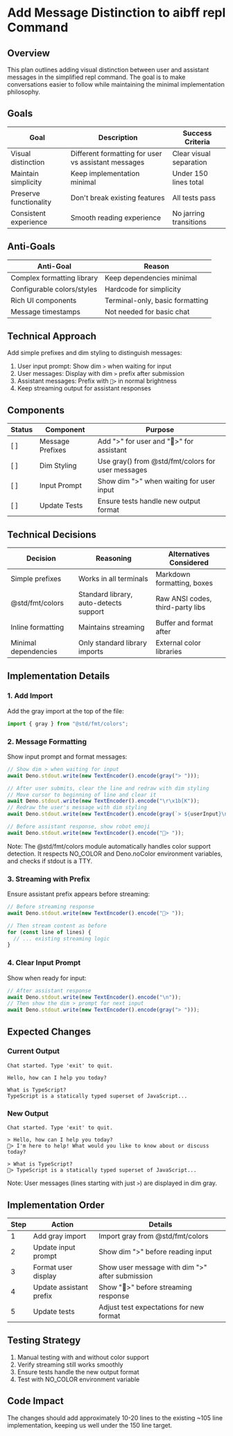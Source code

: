 # Add Message Distinction to aibff repl Command

## Overview

This plan outlines adding visual distinction between user and assistant messages
in the simplified repl command. The goal is to make conversations easier to
follow while maintaining the minimal implementation philosophy.

## Goals

| Goal                   | Description                                         | Success Criteria        |
| ---------------------- | --------------------------------------------------- | ----------------------- |
| Visual distinction     | Different formatting for user vs assistant messages | Clear visual separation |
| Maintain simplicity    | Keep implementation minimal                         | Under 150 lines total   |
| Preserve functionality | Don't break existing features                       | All tests pass          |
| Consistent experience  | Smooth reading experience                           | No jarring transitions  |

## Anti-Goals

| Anti-Goal                  | Reason                          |
| -------------------------- | ------------------------------- |
| Complex formatting library | Keep dependencies minimal       |
| Configurable colors/styles | Hardcode for simplicity         |
| Rich UI components         | Terminal-only, basic formatting |
| Message timestamps         | Not needed for basic chat       |

## Technical Approach

Add simple prefixes and dim styling to distinguish messages:

1. User input prompt: Show dim `>` when waiting for input
2. User messages: Display with dim `>` prefix after submission
3. Assistant messages: Prefix with `🤖>` in normal brightness
4. Keep streaming output for assistant responses

## Components

| Status | Component        | Purpose                                           |
| ------ | ---------------- | ------------------------------------------------- |
| [ ]    | Message Prefixes | Add ">" for user and "🤖>" for assistant          |
| [ ]    | Dim Styling      | Use gray() from @std/fmt/colors for user messages |
| [ ]    | Input Prompt     | Show dim ">" when waiting for user input          |
| [ ]    | Update Tests     | Ensure tests handle new output format             |

## Technical Decisions

| Decision             | Reasoning                              | Alternatives Considered          |
| -------------------- | -------------------------------------- | -------------------------------- |
| Simple prefixes      | Works in all terminals                 | Markdown formatting, boxes       |
| @std/fmt/colors      | Standard library, auto-detects support | Raw ANSI codes, third-party libs |
| Inline formatting    | Maintains streaming                    | Buffer and format after          |
| Minimal dependencies | Only standard library imports          | External color libraries         |

## Implementation Details

### 1. Add Import

Add the gray import at the top of the file:

```typescript
import { gray } from "@std/fmt/colors";
```

### 2. Message Formatting

Show input prompt and format messages:

```typescript
// Show dim > when waiting for input
await Deno.stdout.write(new TextEncoder().encode(gray("> ")));

// After user submits, clear the line and redraw with dim styling
// Move cursor to beginning of line and clear it
await Deno.stdout.write(new TextEncoder().encode("\r\x1b[K"));
// Redraw the user's message with dim styling
await Deno.stdout.write(new TextEncoder().encode(gray(`> ${userInput}\n`)));

// Before assistant response, show robot emoji
await Deno.stdout.write(new TextEncoder().encode("🤖> "));
```

Note: The @std/fmt/colors module automatically handles color support detection.
It respects NO_COLOR and Deno.noColor environment variables, and checks if
stdout is a TTY.

### 3. Streaming with Prefix

Ensure assistant prefix appears before streaming:

```typescript
// Before streaming response
await Deno.stdout.write(new TextEncoder().encode("🤖> "));

// Then stream content as before
for (const line of lines) {
  // ... existing streaming logic
}
```

### 4. Clear Input Prompt

Show when ready for input:

```typescript
// After assistant response
await Deno.stdout.write(new TextEncoder().encode("\n"));
// Then show the dim > prompt for next input
await Deno.stdout.write(new TextEncoder().encode(gray("> ")));
```

## Expected Changes

### Current Output

```
Chat started. Type 'exit' to quit.

Hello, how can I help you today?

What is TypeScript?
TypeScript is a statically typed superset of JavaScript...
```

### New Output

```
Chat started. Type 'exit' to quit.

> Hello, how can I help you today?
🤖> I'm here to help! What would you like to know about or discuss today?

> What is TypeScript?
🤖> TypeScript is a statically typed superset of JavaScript...
```

Note: User messages (lines starting with just `>`) are displayed in dim gray.

## Implementation Order

| Step | Action                  | Details                                         |
| ---- | ----------------------- | ----------------------------------------------- |
| 1    | Add gray import         | Import gray from @std/fmt/colors                |
| 2    | Update input prompt     | Show dim ">" before reading input               |
| 3    | Format user display     | Show user message with dim ">" after submission |
| 4    | Update assistant prefix | Show "🤖>" before streaming response            |
| 5    | Update tests            | Adjust test expectations for new format         |

## Testing Strategy

1. Manual testing with and without color support
2. Verify streaming still works smoothly
3. Ensure tests handle the new output format
4. Test with NO_COLOR environment variable

## Code Impact

The changes should add approximately 10-20 lines to the existing ~105 line
implementation, keeping us well under the 150 line target.
